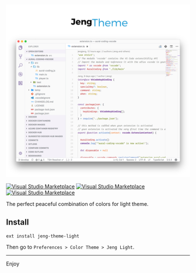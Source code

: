 ![jeng-theme-light](assets/screenshot.png)


[![Visual Studio Marketplace](https://img.shields.io/vscode-marketplace/v/jeng.jeng-theme-light.svg)](https://marketplace.visualstudio.com/items?itemName=jeng.jeng-theme-light)
[![Visual Studio Marketplace](https://img.shields.io/vscode-marketplace/d/jeng.jeng-theme-light.svg)](https://marketplace.visualstudio.com/items?itemName=jeng.jeng-theme-light)
[![Visual Studio Marketplace](https://img.shields.io/vscode-marketplace/r/jeng.jeng-theme-light.svg)](https://marketplace.visualstudio.com/items?itemName=jeng.jeng-theme-light)

The perfect peaceful combination of colors for light theme.

## Install

```shell
ext install jeng-theme-light
```

Then go to `Preferences > Color Theme > Jeng Light`.

***
Enjoy